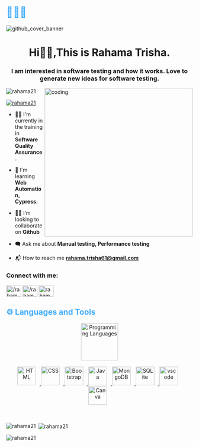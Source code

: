 <h1 style="color: #44AEFB;"> 👨🏻‍💻 </h1>

![github_cover_banner](https://64.media.tumblr.com/c5543874b9cbe98da1d20945a45e989b/tumblr_o5a5r9Z9O71tvppquo1_r1_1280.gifv)

<h1 align="center">Hi🙋‍♀️,This is Rahama Trisha.</h1>
<h3 align="center">I am interested in software testing and how it works. Love to generate new ideas for software testing.</h3>
<img align="right" alt="coding" width="400" src="https://cdn.dribbble.com/users/906441/screenshots/6364613/walkcyclevector24_dribbble.gif">

<p align="left"> <img src="https://komarev.com/ghpvc/?username=rahama21&label=Profile%20views&color=0e75b6&style=flat" alt="rahama21" /> </p>

<p align="left"> <a href="https://github.com/ryo-ma/github-profile-trophy"><img src="https://github-profile-trophy.vercel.app/?username=rahama21" alt="rahama21" /></a> </p>

- 👩‍🎓 I'm currently in the training in **Software Quality Assurance.**

- 📓 I'm learning **Web Automation, Cypress.**

- 👩‍💼 I’m looking to collaborate on **Github**

- 🗨 Ask me about **Manual testing, Performance testing**

- 📬 How to reach me **rahama.trisha61@gmail.com**

<h3 align="left">Connect with me:</h3>
<p align="left">
<a href="https://linkedin.com/in//rahamatrisha2206" target="blank"><img align="center" src="https://raw.githubusercontent.com/rahuldkjain/github-profile-readme-generator/master/src/images/icons/Social/linked-in-alt.svg" alt="/rahamatrisha2206" height="30" width="40" /></a>
<a href="https://fb.com//rahama.trisa" target="blank"><img align="center" src="https://raw.githubusercontent.com/rahuldkjain/github-profile-readme-generator/master/src/images/icons/Social/facebook.svg" alt="/rahama.trisa" height="30" width="40" /></a>
<a href="https://instagram.com/rahamatrisha" target="blank"><img align="center" src="https://raw.githubusercontent.com/rahuldkjain/github-profile-readme-generator/master/src/images/icons/Social/instagram.svg" alt="rahamatrisha" height="30" width="40" /></a>
</p>

<!-- Languages and Tools -->

<h2 style="color: #44AEFB">⚙️ Languages and Tools</h2>
<div align="center" style="display:block;">
    <img width="100px" alt="Programming Languages" src="https://user-images.githubusercontent.com/78341798/194531121-47b0119a-ce00-439d-b586-125f86acb098.png"/> 
</div>
<br>   
<!-- Icons Resources -->
<!-- https://devicon.dev/ -->
<!-- https://cdn.jsdelivr.net/npm/simple-icons@v3/icons/ -->
<div align="center">
  
  <a href="https://developer.mozilla.org/en-US/docs/Web/HTML" target="_blank" rel="noreferrer">
      <img  alt="HTML" height="50px" style="padding-right:10px;" src="https://cdn.jsdelivr.net/gh/devicons/devicon/icons/html5/html5-original.svg"/>
  </a>
  <a href="https://developer.mozilla.org/en-US/docs/Web/CSS" target="_blank" rel="noreferrer">
      <img  alt="CSS" height="50px" style="padding-right:10px;" src="https://cdn.jsdelivr.net/gh/devicons/devicon/icons/css3/css3-original.svg"/>
  </a>
  <a href="https://getbootstrap.com/" target="_blank" rel="noreferrer">
      <img  alt="Bootstrap" height="50px" style="padding-right:10px;" src="https://cdn.jsdelivr.net/gh/devicons/devicon/icons/bootstrap/bootstrap-original.svg"/>
  </a>
  
  <a href="https://www.java.com/en/" target="_blank" rel="noreferrer">
      <img  alt="Java" height="50px" style="padding-right:10px;" src="https://cdn.jsdelivr.net/gh/devicons/devicon/icons/java/java-original.svg"/>
  </a>    
  
  <a href="https://www.mongodb.com/" target="_blank" rel="noreferrer">
      <img  alt="MongoDB" height="50px" style="padding-right:10px;" src="https://cdn.jsdelivr.net/gh/devicons/devicon/icons/mongodb/mongodb-original.svg"/>
  </a>
  <a href="https://www.sqlite.org/index.html" target="_blank" rel="noreferrer">
      <img  alt="SQLite" height="50px" style="padding-right:10px;" src="https://cdn.jsdelivr.net/gh/devicons/devicon/icons/sqlite/sqlite-original.svg"/>
  </a>
  
  <a href="https://code.visualstudio.com/" target="_blank" rel="noreferrer">
      <img  alt="vscode" height="50px" style="padding-right:10px;"src="https://cdn.jsdelivr.net/gh/devicons/devicon/icons/vscode/vscode-original.svg"/>
  </a>
  
  <a href="https://www.canva.com/" target="_blank" rel="noreferrer">
      <img  alt="Canva" height="50px" style="padding-right:10px;" src="https://cdn.jsdelivr.net/gh/devicons/devicon/icons/canva/canva-original.svg"/> 
  </a>
</div>
<br>
<br>


<p><img align="left" src="https://github-readme-stats.vercel.app/api/top-langs?username=rahama21&show_icons=true&locale=en&layout=compact" alt="rahama21" /></p>

<p>&nbsp;<img align="center" src="https://github-readme-stats.vercel.app/api?username=rahama21&show_icons=true&locale=en" alt="rahama21" /></p>

<p><img align="center" src="https://github-readme-streak-stats.herokuapp.com/?user=rahama21&" alt="rahama21" /></p>

